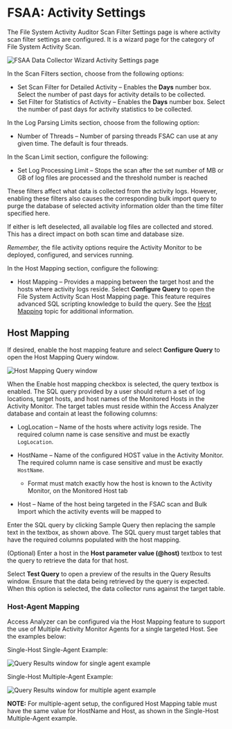 # FSAA: Activity Settings

The File System Activity Auditor Scan Filter Settings page is where activity scan filter settings
are configured. It is a wizard page for the category of File System Activity Scan.

![FSAA Data Collector Wizard Activity Settings page](/img/product_docs/accessanalyzer/admin/datacollector/fsaa/activitysettings.webp)

In the Scan Filters section, choose from the following options:

- Set Scan Filter for Detailed Activity – Enables the **Days** number box. Select the number of past
  days for activity details to be collected.
- Set Filter for Statistics of Activity – Enables the **Days** number box. Select the number of past
  days for activity statistics to be collected.

In the Log Parsing Limits section, choose from the following option:

- Number of Threads – Number of parsing threads FSAC can use at any given time. The default is four
  threads.

In the Scan Limit section, configure the following:

- Set Log Processing Limit – Stops the scan after the set number of MB or GB of log files are
  processed and the threshold number is reached

These filters affect what data is collected from the activity logs. However, enabling these filters
also causes the corresponding bulk import query to purge the database of selected activity
information older than the time filter specified here.

If either is left deselected, all available log files are collected and stored. This has a direct
impact on both scan time and database size.

_Remember,_ the file activity options require the Activity Monitor to be deployed, configured, and
services running.

In the Host Mapping section, configure the following:

- Host Mapping – Provides a mapping between the target host and the hosts where activity logs
  reside. Select **Configure Query** to open the File System Activity Scan Host Mapping page. This
  feature requires advanced SQL scripting knowledge to build the query. See the
  [Host Mapping](#host-mapping) topic for additional information.

## Host Mapping

If desired, enable the host mapping feature and select **Configure Query** to open the Host Mapping
Query window.

![Host Mapping Query window](/img/product_docs/accessanalyzer/admin/datacollector/fsaa/hostmappingquery.webp)

When the Enable host mapping checkbox is selected, the query textbox is enabled. The SQL query
provided by a user should return a set of log locations, target hosts, and host names of the
Monitored Hosts in the Activity Monitor. The target tables must reside within the Access Analyzer
database and contain at least the following columns:

- LogLocation – Name of the hosts where activity logs reside. The required column name is case
  sensitive and must be exactly `LogLocation`.
- HostName – Name of the configured HOST value in the Activity Monitor. The required column name is
  case sensitive and must be exactly `HostName`.

    - Format must match exactly how the host is known to the Activity Monitor, on the Monitored Host
      tab

- Host – Name of the host being targeted in the FSAC scan and Bulk Import which the activity events
  will be mapped to

Enter the SQL query by clicking Sample Query then replacing the sample text in the textbox, as shown
above. The SQL query must target tables that have the required columns populated with the host
mapping.

(Optional) Enter a host in the **Host parameter value (@host)** textbox to test the query to
retrieve the data for that host.

Select **Test Query** to open a preview of the results in the Query Results window. Ensure that the
data being retrieved by the query is expected. When this option is selected, the data collector runs
against the target table.

### Host-Agent Mapping

Access Analyzer can be configured via the Host Mapping feature to support the use of Multiple
Activity Monitor Agents for a single targeted Host. See the examples below:

Single-Host Single-Agent Example:

![Query Results window for single agent example](/img/product_docs/accessanalyzer/admin/datacollector/fsaa/hostmappingsinglehostsingleagent.webp)

Single-Host Multiple-Agent Example:

![Query Results window for multiple agent example](/img/product_docs/accessanalyzer/admin/datacollector/fsaa/hostmappingsinglehostmultipleagent.webp)

**NOTE:** For multiple-agent setup, the configured Host Mapping table must have the same value for
HostName and Host, as shown in the Single-Host Multiple-Agent example.
